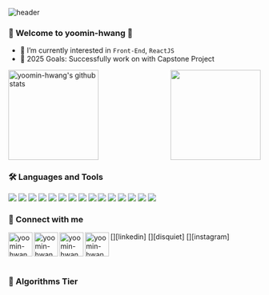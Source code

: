 ![header](![header](https://capsule-render.vercel.app/api?type=shark&color=auto&height=250&section=header&text=Yoomin's%20GitHub&fontSize=70&animation=scaleIn))

### 🌈 Welcome to yoomin-hwang 👋
- 🌱 I’m currently interested in `Front-End`, `ReactJS`
- 🥅 2025 Goals: Successfully work on with Capstone Project

<div style="display: flex; width: 100%; justify-content: space-between;">
<a href="https://github.com/yoomin-hwang"><img align="center" style="height:180px" src="https://github-readme-stats.vercel.app/api?username=yoomin-hwang&show_icons=true&include_all_commits=true&theme=holi&hide_border=true" alt="yoomin-hwang's github stats" /></a>
<a href="https://github.com/yoomin-hwang"><img align="center" style="height:180px" src="https://github-readme-stats.vercel.app/api/top-langs/?username=yoomin-hwang&layout=compact&theme=holi&hide_border=true" /></a>
</div>

### 🛠 Languages and Tools

<img src="https://img.shields.io/badge/HTML5-E34F26?style=for-the-badge&logo=HTML5&logoColor=white"/> </t>
<img src="https://img.shields.io/badge/CSS3-1572B6?style=for-the-badge&logo=CSS3&logoColor=white"/> 
<img src="https://img.shields.io/badge/JAVASCRIPT-F7DF1E?style=for-the-badge&logo=JavaScript&logoColor=white"/>
<img src="https://img.shields.io/badge/REACT-61DAFB?style=for-the-badge&logo=React&logoColor=white"/>
<img src="https://img.shields.io/badge/STYLED COMPONENTS-DB7093?style=for-the-badge&logo=Styled-components&logoColor=white"/>
<img src="https://img.shields.io/badge/NODE.JS-339933?style=for-the-badge&logo=Node.js&logoColor=white"/>
<img src="https://img.shields.io/badge/VITE-646CFF?style=for-the-badge&logo=Vite&logoColor=white"/>
<img src="https://img.shields.io/badge/MATTER.JS-4B5562?style=for-the-badge&logo=Matter.js&logoColor=white"/>
<img src="https://img.shields.io/badge/C-A8B9CC?style=for-the-badge&logo=C&logoColor=white"/>
<img src="https://img.shields.io/badge/JAVA-ED8B00?style=for-the-badge&logo=Openjdk&logoColor=white"/>
<img src="https://img.shields.io/badge/PYTHON-3776AB?style=for-the-badge&logo=Python&logoColor=white"/>
<img src="https://img.shields.io/badge/FLUTTER-02569B?style=for-the-badge&logo=Flutter&logoColor=white"/>
<img src="https://img.shields.io/badge/DART-0175C2?style=for-the-badge&logo=Dart&logoColor=white"/>
<img src="https://img.shields.io/badge/FIREBASE-FFCA28?style=for-the-badge&logo=Firebase&logoColor=white"/>
<img src="https://img.shields.io/badge/FIGMA-F24E1E?style=for-the-badge&logo=Figma&logoColor=white"/>

### 📨 Connect with me

[<img align="left" alt="yoomin-hwang | velog" width="48px" src="https://img.icons8.com/color/48/000000/blog.png" />][website]
[<img align="left" alt="yoomin-hwang | LinkedIn" width="48px" src="https://img.icons8.com/color/48/000000/linkedin.png" />][linkedin]
[<img align="left" alt="yoomin-hwang | Disquiet" width="48px" src="https://media.disquiet.io/images/product/thumbnail/33a20baaee7cde30da7a06f262c77972c6ae5821c04823ebfa41864b2e3ea4bc" />][disquiet]
[<img align="left" alt="yoomin-hwang | Instagram" width="48px" src="https://img.icons8.com/color/48/000000/instagram-new--v2.png" />][instagram]

[website]: https://velog.io/@peanuts

<br/>
<br/>

### 🥈 Algorithms Tier

